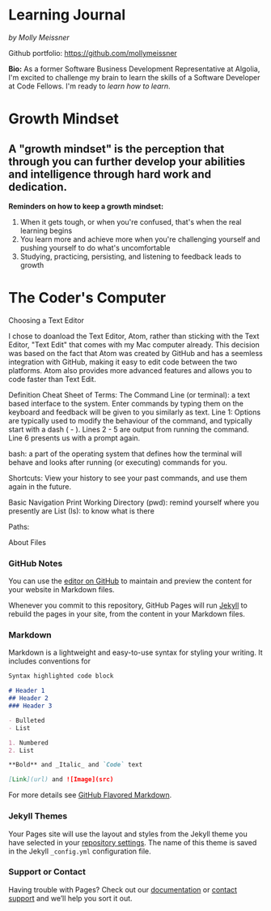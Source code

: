 # Learning Journal
_by Molly Meissner_

Github portfolio: https://github.com/mollymeissner

**Bio:** As a former Software Business Development Representative at Algolia, I'm excited to challenge my brain to learn the skills of a Software Developer at Code Fellows. I'm ready to _learn how to learn_.

# Growth Mindset

## A "growth mindset" is the perception that through you can further develop your abilities and intelligence through hard work and dedication.

**Reminders on how to keep a growth mindset:**
1. When it gets tough, or when you're confused, that's when the real learning begins
1. You learn more and achieve more when you're challenging yourself and pushing yourself to do what's uncomfortable
1. Studying, practicing, persisting, and listening to feedback leads to growth

# The Coder's Computer

Choosing a Text Editor

I chose to doanload the Text Editor, Atom, rather than sticking with the Text Editor, "Text Edit" that comes with my Mac computer already. This decision was based on the fact that Atom was created by GitHub and has a seemless integration with GitHub, making it easy to edit code between the two platforms. Atom also provides more advanced features and allows you to code faster than Text Edit.

Definition Cheat Sheet of Terms:
The Command Line (or terminal): a text based interface to the system. Enter commands by typing them on the keyboard and feedback will be given to you similarly as text.
  Line 1: Options are typically used to modify the behaviour of the command, and typically start with a dash ( - ).
  Lines 2 - 5 are output from running the command.
  Line 6 presents us with a prompt again.
  
  bash: a part of the operating system that defines how the terminal will behave and looks after running (or executing) commands for you.
  
  Shortcuts: View your history to see your past commands, and use them again in the future.
  
Basic Navigation
Print Working Directory (pwd): remind yourself where you presently are
List (Is): to know what is there

Paths:


About Files

### GitHub Notes

You can use the [editor on GitHub](https://github.com/mollymeissner/learning-journal/edit/master/README.md) to maintain and preview the content for your website in Markdown files.

Whenever you commit to this repository, GitHub Pages will run [Jekyll](https://jekyllrb.com/) to rebuild the pages in your site, from the content in your Markdown files.

### Markdown

Markdown is a lightweight and easy-to-use syntax for styling your writing. It includes conventions for

```markdown
Syntax highlighted code block

# Header 1
## Header 2
### Header 3

- Bulleted
- List

1. Numbered
2. List

**Bold** and _Italic_ and `Code` text

[Link](url) and ![Image](src)
```

For more details see [GitHub Flavored Markdown](https://guides.github.com/features/mastering-markdown/).

### Jekyll Themes

Your Pages site will use the layout and styles from the Jekyll theme you have selected in your [repository settings](https://github.com/mollymeissner/learning-journal/settings). The name of this theme is saved in the Jekyll `_config.yml` configuration file.

### Support or Contact

Having trouble with Pages? Check out our [documentation](https://help.github.com/categories/github-pages-basics/) or [contact support](https://github.com/contact) and we’ll help you sort it out.
